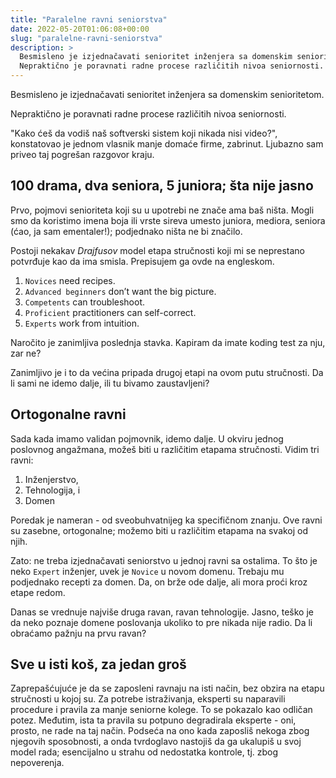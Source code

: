 ```yaml
---
title: "Paralelne ravni seniorstva"
date: 2022-05-20T01:06:08+00:00
slug: "paralelne-ravni-seniorstva"
description: >
  Besmisleno je izjednačavati senioritet inženjera sa domenskim senioritetom.
  Nepraktično je poravnati radne procese različitih nivoa seniornosti.
---
```


Besmisleno je izjednačavati senioritet inženjera sa domenskim senioritetom.

Nepraktično je poravnati radne procese različitih nivoa seniornosti.

"Kako ćeš da vodiš naš softverski sistem koji nikada nisi video?", konstatovao je jednom vlasnik manje domaće firme, zabrinut. Ljubazno sam priveo taj pogrešan razgovor kraju.

## 100 drama, dva seniora, 5 juniora; šta nije jasno

Prvo, pojmovi senioriteta koji su u upotrebi ne znače ama baš ništa. Mogli smo da koristimo imena boja ili vrste sireva umesto juniora, mediora, seniora (ćao, ja sam ementaler!); podjednako ništa ne bi značilo.

Postoji nekakav _Drajfusov_ model etapa stručnosti koji mi se neprestano potvrđuje kao da ima smisla. Prepisujem ga ovde na engleskom.

1. `Novices` need recipes.
2. `Advanced beginners` don’t want the big picture.
3. `Competents` can troubleshoot.
4. `Proficient` practitioners can self-correct.
5. `Experts` work from intuition.

Naročito je zanimljiva poslednja stavka. Kapiram da imate koding test za nju, zar ne?

Zanimljivo je i to da većina pripada drugoj etapi na ovom putu stručnosti. Da li sami ne idemo dalje, ili tu bivamo zaustavljeni?

## Ortogonalne ravni

Sada kada imamo validan pojmovnik, idemo dalje. U okviru jednog poslovnog angažmana, možeš biti u različitim etapama stručnosti. Vidim tri ravni:

1. Inženjerstvo,
2. Tehnologija, i
3. Domen

Poredak je nameran - od sveobuhvatnijeg ka specifičnom znanju. Ove ravni su zasebne, ortogonalne; možemo biti u različitim etapama na svakoj od njih.

Zato: ne treba izjednačavati seniorstvo u jednoj ravni sa ostalima. To što je neko `Expert` inženjer, uvek je `Novice` u novom domenu. Trebaju mu podjednako recepti za domen. Da, on brže ode dalje, ali mora proći kroz etape redom.

Danas se vrednuje najviše druga ravan, ravan tehnologije. Jasno, teško je da neko poznaje domene poslovanja ukoliko to pre nikada nije radio. Da li obraćamo pažnju na prvu ravan?

## Sve u isti koš, za jedan groš

Zaprepašćujuće je da se zaposleni ravnaju na isti način, bez obzira na etapu stručnosti u kojoj su. Za potrebe istraživanja, eksperti su naparavili procedure i pravila za manje seniorne kolege. To se pokazalo kao odličan potez. Međutim, ista ta pravila su potpuno degradirala eksperte - oni, prosto, ne rade na taj način. Podseća na ono kada zaposliš nekoga zbog njegovih sposobnosti, a onda tvrdoglavo nastojiš da ga ukalupiš u svoj model rada; esencijalno u strahu od nedostatka kontrole, tj. zbog nepoverenja.

